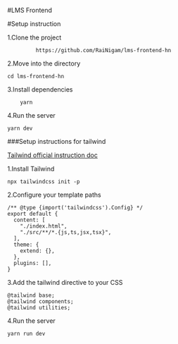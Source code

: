 #LMS Frontend

#Setup instruction 

1.Clone the project
``````
         https://github.com/RaiNigam/lms-frontend-hn
``````

2.Move into the directory
``````
cd lms-frontend-hn
``````

3.Install dependencies
``````
    yarn
``````

4.Run the server
``````
yarn dev
``````


###Setup instructions for tailwind

[Tailwind official instruction doc](https://tailwindcss.com/docs/guides/vite)

1.Install Tailwind 
``````
npx tailwindcss init -p
``````
2.Configure your template paths
``````
/** @type {import('tailwindcss').Config} */
export default {
  content: [
    "./index.html",
    "./src/**/*.{js,ts,jsx,tsx}",
  ],
  theme: {
    extend: {},
  },
  plugins: [],
}
``````
3.Add the tailwind directive to your CSS
``````
@tailwind base;
@tailwind components;
@tailwind utilities;
``````
4.Run the server
``````
yarn run dev
``````

